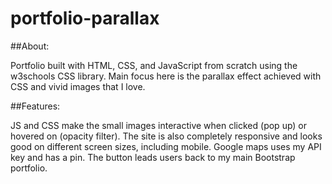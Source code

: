 # portfolio-parallax

##About:

Portfolio built with HTML, CSS, and JavaScript from scratch using the w3schools CSS library.  Main focus here is the parallax effect achieved with CSS and vivid images that I love. 

##Features: 

JS and CSS make the small images interactive when clicked (pop up) or hovered on (opacity filter).  The site is also completely responsive and looks good on different screen sizes, including mobile.  Google maps uses my API key and has a pin.  The button leads users back to my main Bootstrap portfolio.
